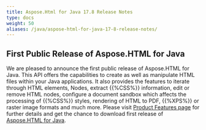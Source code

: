 ```yaml
---
title: Aspose.Html for Java 17.8 Release Notes
type: docs
weight: 50
aliases: /java/aspose-html-for-java-17-8-release-notes/
---
```


## **First Public Release of Aspose.HTML for Java** ## 
We are pleased to announce the first public release of Aspose.HTML for Java. This API offers the capabilities to create as well as manipulate HTML files within your Java applications. It also provides the features to iterate through HTML elements, Nodes, extract {{%CSS%}} information, edit or remove HTML nodes, configure a document sandbox which affects the processing of {{%CSS%}} styles, rendering of HTML to PDF, {{%XPS%}} or raster image formats and much more. Please visit [Product Features page](/html/java/getting-started/features-list/) for further details and get the chance to download first release of [Aspose.HTML for Java](https://downloads.aspose.com/html/java).






